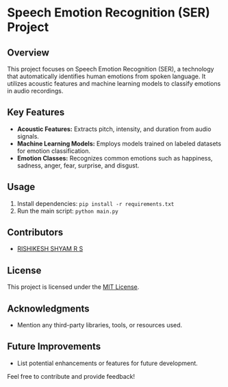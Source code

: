 # Speech Emotion Recognition (SER) Project

## Overview
This project focuses on Speech Emotion Recognition (SER), a technology that automatically identifies human emotions from spoken language. It utilizes acoustic features and machine learning models to classify emotions in audio recordings.

## Key Features
- **Acoustic Features:** Extracts pitch, intensity, and duration from audio signals.
- **Machine Learning Models:** Employs models trained on labeled datasets for emotion classification.
- **Emotion Classes:** Recognizes common emotions such as happiness, sadness, anger, fear, surprise, and disgust.

## Usage
1. Install dependencies: `pip install -r requirements.txt`
2. Run the main script: `python main.py`



## Contributors
- [RISHIKESH SHYAM R S](https://github.com/rishikeshshyam/)

## License
This project is licensed under the [MIT License](LICENSE).

## Acknowledgments
- Mention any third-party libraries, tools, or resources used.

## Future Improvements
- List potential enhancements or features for future development.

Feel free to contribute and provide feedback!
